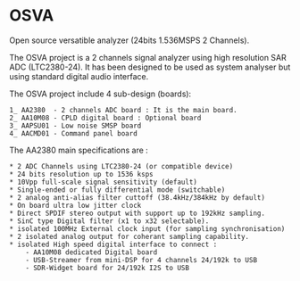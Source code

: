 # OSVA
Open source versatible analyzer (24bits 1.536MSPS 2 Channels).

The OSVA project is a 2 channels signal analyzer using high resolution SAR ADC (LTC2380-24).
It has been designed to be used as system analyser but using standard digital audio interface.

The OSVA project include 4 sub-design (boards):

    1_ AA2380  - 2 channels ADC board : It is the main board.
    2_ AA10M08 - CPLD digital board : Optional board
    3_ AAPSU01 - Low noise SMSP board
    4_ AACMD01 - Command panel board

The AA2380 main specifications are :

	* 2 ADC Channels using LTC2380-24 (or compatible device)
	* 24 bits resolution up to 1536 ksps
	* 10Vpp full-scale signal sensitivity (default)
	* Single-ended or fully differential mode (switchable)
	* 2 analog anti-alias filter cuttoff (38.4kHz/384kHz by default)
	* On board ultra low jitter clock
	* Direct SPDIF stereo output with support up to 192kHz sampling.
	* SinC type Digital filter (x1 to x32 selectable).
	* isolated 100MHz External clock input (for sampling synchronisation)
	* 2 isolated analog output for coherant sampling capability.
	* isolated High speed digital interface to connect :
		- AA10M08 dedicated Digital board
		- USB-Streamer from mini-DSP for 4 channels 24/192k to USB
		- SDR-Widget board for 24/192k I2S to USB
